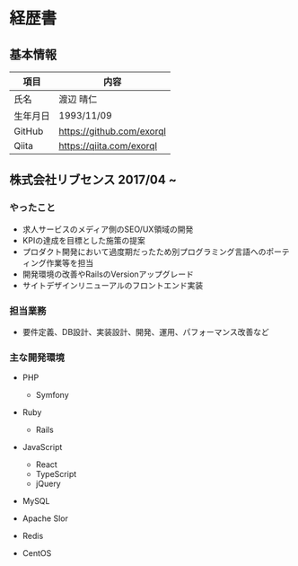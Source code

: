 # 経歴書

## 基本情報

| 項目 | 内容 |
| --- | ---|
| 氏名| 渡辺 晴仁 |
| 生年月日 | 1993/11/09 |
| GitHub | https://github.com/exorql |
| Qiita | https://qiita.com/exorql |

## 株式会社リブセンス 2017/04 ~
### やったこと

* 求人サービスのメディア側のSEO/UX領域の開発
* KPIの達成を目標とした施策の提案
* プロダクト開発において過度期だったため別プログラミング言語へのポーティング作業等を担当
* 開発環境の改善やRailsのVersionアップグレード
* サイトデザインリニューアルのフロントエンド実装

### 担当業務

* 要件定義、DB設計、実装設計、開発、運用、パフォーマンス改善など

### 主な開発環境

* PHP
  * Symfony
* Ruby
  * Rails

* JavaScript
  * React
  * TypeScript
  * jQuery

* MySQL
* Apache Slor
* Redis

* CentOS
